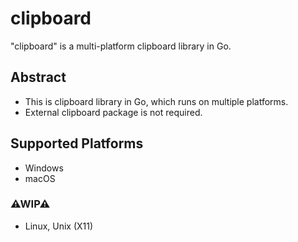 # clipboard

"clipboard" is a multi-platform clipboard library in Go.

## Abstract

- This is clipboard library in Go, which runs on multiple platforms.
- External clipboard package is not required.

## Supported Platforms

- Windows
- macOS

### ⚠WIP⚠

- Linux, Unix (X11)
